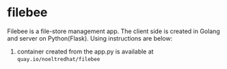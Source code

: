 # filebee

Filebee is a file-store management app. The client side is created in Golang and server on Python(Flask). Using instructions are below:

1. container created from the app.py is available at `quay.io/noeltredhat/filebee`
